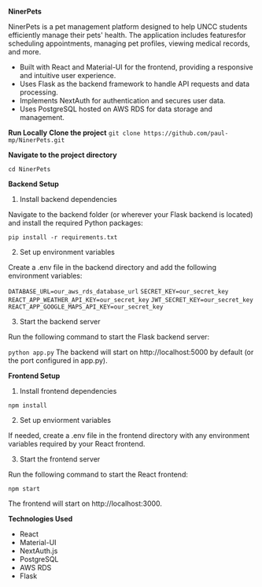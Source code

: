 **NinerPets**

NinerPets is a pet management platform designed to help UNCC students efficiently manage their pets' health. 
The application includes featuresfor scheduling appointments, managing pet profiles, viewing medical records, and more.

- Built with React and Material-UI for the frontend, providing a responsive and intuitive user experience.
- Uses Flask as the backend framework to handle API requests and data processing.
- Implements NextAuth for authentication and secures user data.
- Uses PostgreSQL hosted on AWS RDS for data storage and management.

**Run Locally**
**Clone the project**
```git clone https://github.com/paul-mp/NinerPets.git```

**Navigate to the project directory**

```cd NinerPets```

**Backend Setup**

1. Install backend dependencies

Navigate to the backend folder (or wherever your Flask backend is located) and install the required Python packages:

```pip install -r requirements.txt```

2. Set up environment variables

Create a .env file in the backend directory and add the following environment variables:

```DATABASE_URL=our_aws_rds_database_url```
```SECRET_KEY=our_secret_key```
```REACT_APP_WEATHER_API_KEY=our_secret_key```
```JWT_SECRET_KEY=our_secret_key```
```REACT_APP_GOOGLE_MAPS_API_KEY=our_secret_key```


3. Start the backend server

Run the following command to start the Flask backend server:

```python app.py```
The backend will start on http://localhost:5000 by default (or the port configured in app.py).

**Frontend Setup**

1. Install frontend dependencies
   
```npm install```

2. Set up enviorment variables

If needed, create a .env file in the frontend directory with any environment variables required by your React frontend.


3. Start the frontend server

Run the following command to start the React frontend:

```npm start```

The frontend will start on http://localhost:3000.

**Technologies Used**
- React
- Material-UI
- NextAuth.js
- PostgreSQL
- AWS RDS
- Flask
